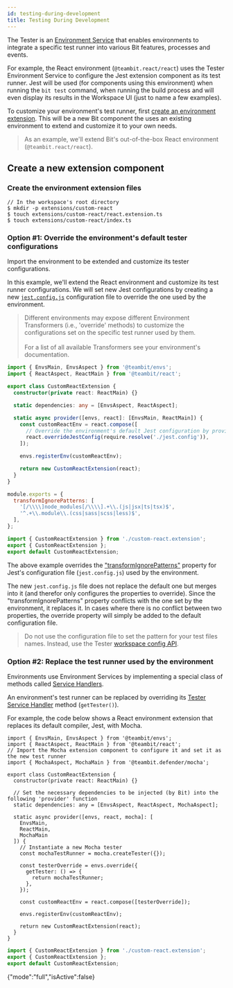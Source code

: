 ```yaml
---
id: testing-during-development
title: Testing During Development
---
```


The Tester is an [Environment Service](/environments/environment-services) that enables environments to integrate a specific test runner into various Bit features, processes and events.

For example, the React environment (`@teambit.react/react`) uses the Tester Environment Service to configure the Jest extension component as its test runner. Jest will be used (for components using this environment) when running the `bit test` command, when running the build process and will even display its results in the Workspace UI (just to name a few examples).

To customize your environment's test runner, first [create an environment extension](/environments/build-environment). This will be a new Bit component the uses an existing environment to extend and customize it to your own needs.

> As an example, we'll extend Bit's out-of-the-box React environment (`@teambit.react/react`).

## Create a new extension component

### Create the environment extension files

```shell
// In the workspace's root directory
$ mkdir -p extensions/custom-react
$ touch extensions/custom-react/react.extension.ts
$ touch extensions/custom-react/index.ts
```

### Option #1: Override the environment's default tester configurations

Import the environment to be extended and customize its tester configurations.

In this example, we'll extend the React environment and customize its test runner configurations. We will set new Jest configurations by creating a new [`jest.config.js`](https://jestjs.io/en/configuration) configuration file to override the one used by the environment.

> Different environments may expose different Environment Transformers (i.e., 'override' methods) to customize the configurations set on the specific test runner used by them. <br /> <br />
> For a list of all available Transformers see your environment's documentation.

<!--DOCUSAURUS_CODE_TABS-->
<!--custom-react.extension-->

```typescript
import { EnvsMain, EnvsAspect } from '@teambit/envs';
import { ReactAspect, ReactMain } from '@teambit/react';

export class CustomReactExtension {
  constructor(private react: ReactMain) {}

  static dependencies: any = [EnvsAspect, ReactAspect];

  static async provider([envs, react]: [EnvsMain, ReactMain]) {
    const customReactEnv = react.compose([
      // Override the environment's default Jest configuration by providing the path to its config file.
      react.overrideJestConfig(require.resolve('./jest.config')),
    ]);

    envs.registerEnv(customReactEnv);

    return new CustomReactExtension(react);
  }
}
```

<!--jest.config.js-->

```js
module.exports = {
  transformIgnorePatterns: [
    '[/\\\\]node_modules[/\\\\].+\\.(js|jsx|ts|tsx)$',
    '^.+\\.module\\.(css|sass|scss|less)$',
  ],
};
```

<!--index.ts-->

```ts
import { CustomReactExtension } from './custom-react.extension';
export { CustomReactExtension };
export default CustomReactExtension;
```

<!--END_DOCUSAURUS_CODE_TABS-->

The above example overrides the ["transformIgnorePatterns"](https://jestjs.io/en/configuration#transformignorepatterns-arraystring) property for Jest's configuration file (`jest.config.js`) used by the environment.

The new `jest.config.js` file does not replace the default one but merges into it (and therefor only configures the properties to override). Since the "transformIgnorePatterns" property conflicts with the one set by the environment, it replaces it. In cases where there is no conflict between two properties, the override property will simply be added to the default configuration file.

> Do not use the configuration file to set the pattern for your test files names. Instead, use the Tester [workspace config API](/testing/overview#patterns).

### Option #2: Replace the test runner used by the environment

Environments use Environment Services by implementing a special class of methods called [Service Handlers](/environments/service-handlers).

An environment's test runner can be replaced by overriding its [Tester Service Handler](/environments/service-handlers#getTester) method (`getTester()`).

For example, the code below shows a React environment extension that replaces its default compiler, Jest, with Mocha.

<!--DOCUSAURUS_CODE_TABS-->
<!--custom-react.extension-->

```tsx
import { EnvsMain, EnvsAspect } from '@teambit/envs';
import { ReactAspect, ReactMain } from '@teambit/react';
// Import the Mocha extension component to configure it and set it as the new test runner
import { MochaAspect, MochaMain } from '@teambit.defender/mocha';

export class CustomReactExtension {
  constructor(private react: ReactMain) {}

  // Set the necessary dependencies to be injected (by Bit) into the following 'provider' function
  static dependencies: any = [EnvsAspect, ReactAspect, MochaAspect];

  static async provider([envs, react, mocha]: [
    EnvsMain,
    ReactMain,
    MochaMain
  ]) {
    // Instantiate a new Mocha tester
    const mochaTestRunner = mocha.createTester({});

    const testerOverride = envs.override({
      getTester: () => {
        return mochaTestRunner;
      },
    });

    const customReactEnv = react.compose([testerOverride]);

    envs.registerEnv(customReactEnv);

    return new CustomReactExtension(react);
  }
}
```

<!--index.ts-->

```ts
import { CustomReactExtension } from './custom-react.extension';
export { CustomReactExtension };
export default CustomReactExtension;
```

<!--END_DOCUSAURUS_CODE_TABS-->
{"mode":"full","isActive":false}